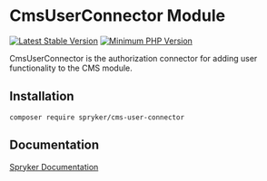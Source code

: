 # CmsUserConnector Module
[![Latest Stable Version](https://poser.pugx.org/spryker/cms-user-connector/v/stable.svg)](https://packagist.org/packages/spryker/cms-user-connector)
[![Minimum PHP Version](https://img.shields.io/badge/php-%3E%3D%208.3-8892BF.svg)](https://php.net/)

CmsUserConnector is the authorization connector for adding user functionality to the CMS module.

## Installation

```
composer require spryker/cms-user-connector
```

## Documentation

[Spryker Documentation](https://docs.spryker.com)
